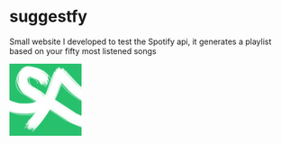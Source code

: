 # suggestfy
Small website I developed to test the Spotify api, it generates a playlist based on your fifty most listened songs

![](https://raw.githubusercontent.com/alexcraviotto/suggestfy/main/static/images/suggestfy-logo.png)
